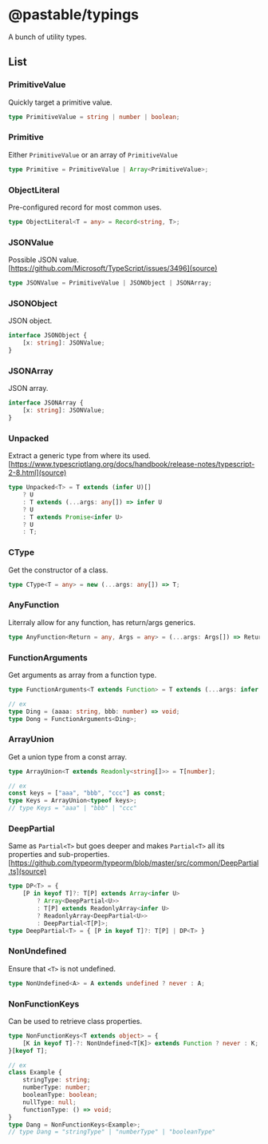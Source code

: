 # @pastable/typings

A bunch of utility types.

## List

### PrimitiveValue

Quickly target a primitive value.

```ts
type PrimitiveValue = string | number | boolean;
```

### Primitive

Either `PrimitiveValue` or an array of `PrimitiveValue`

```ts
type Primitive = PrimitiveValue | Array<PrimitiveValue>;
```

### ObjectLiteral

Pre-configured record for most common uses.

```ts
type ObjectLiteral<T = any> = Record<string, T>;
```

### JSONValue

Possible JSON value.
[https://github.com/Microsoft/TypeScript/issues/3496](source)

```ts
type JSONValue = PrimitiveValue | JSONObject | JSONArray;
```

### JSONObject

JSON object.

```ts
interface JSONObject {
    [x: string]: JSONValue;
}
```

### JSONArray

JSON array.

```ts
interface JSONArray {
    [x: string]: JSONValue;
}
```

### Unpacked

Extract a generic type from where its used.
[https://www.typescriptlang.org/docs/handbook/release-notes/typescript-2-8.html](source)

```ts
type Unpacked<T> = T extends (infer U)[]
    ? U
    : T extends (...args: any[]) => infer U
    ? U
    : T extends Promise<infer U>
    ? U
    : T;
```

### CType

Get the constructor of a class.

```ts
type CType<T = any> = new (...args: any[]) => T;
```

### AnyFunction

Literraly allow for any function, has return/args generics.

```ts
type AnyFunction<Return = any, Args = any> = (...args: Args[]) => Return;
```

### FunctionArguments

Get arguments as array from a function type.

```ts
type FunctionArguments<T extends Function> = T extends (...args: infer R) => any ? R : never;

// ex
type Ding = (aaaa: string, bbb: number) => void;
type Dong = FunctionArguments<Ding>;
```

### ArrayUnion

Get a union type from a const array.

```ts
type ArrayUnion<T extends Readonly<string[]>> = T[number];

// ex
const keys = ["aaa", "bbb", "ccc"] as const;
type Keys = ArrayUnion<typeof keys>;
// type Keys = "aaa" | "bbb" | "ccc"
```

### DeepPartial

Same as `Partial<T>` but goes deeper and makes `Partial<T>` all its properties and sub-properties.
[https://github.com/typeorm/typeorm/blob/master/src/common/DeepPartial.ts](source)

```ts
type DP<T> = {
    [P in keyof T]?: T[P] extends Array<infer U>
        ? Array<DeepPartial<U>>
        : T[P] extends ReadonlyArray<infer U>
        ? ReadonlyArray<DeepPartial<U>>
        : DeepPartial<T[P]>;
type DeepPartial<T> = { [P in keyof T]?: T[P] | DP<T> }
```

### NonUndefined

Ensure that `<T>` is not undefined.

```ts
type NonUndefined<A> = A extends undefined ? never : A;
```

### NonFunctionKeys

Can be used to retrieve class properties.

```ts
type NonFunctionKeys<T extends object> = {
    [K in keyof T]-?: NonUndefined<T[K]> extends Function ? never : K;
}[keyof T];

// ex
class Example {
    stringType: string;
    numberType: number;
    booleanType: boolean;
    nullType: null;
    functionType: () => void;
}
type Dang = NonFunctionKeys<Example>;
// type Dang = "stringType" | "numberType" | "booleanType"
```
